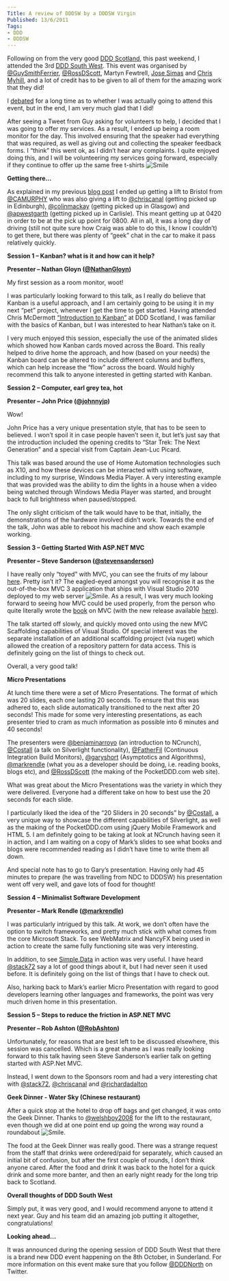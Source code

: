```yaml
---
Title: A review of DDDSW by a DDDSW Virgin
Published: 13/6/2011
Tags:
- DDD
- DDDSW
---
```


Following on from the very good [DDD Scotland](http://www.gep13.co.uk/blog/a-review-of-dddscot-by-a-dddscot-virgin), this past weekend, I attended the 3rd [DDD South West](http://www.dddsouthwest.com/). This event was organised by [@GuySmithFerrier](http://www.twitter.com/guysmithferrier), [@RossDScott](http://www.twitter.com/RossDScott), Martyn Fewtrell, [Jose Simas](http://codefornothing.wordpress.com/) and [Chris Myhill](http://cmyhill.blogspot.com/), and a lot of credit has to be given to all of them for the amazing work that they did!

I [debated](http://www.gep13.co.uk/blog/upcoming-ddd-events) for a long time as to whether I was actually going to attend this event, but in the end, I am very much glad that I did!

After seeing a Tweet from Guy asking for volunteers to help, I decided that I was going to offer my services. As a result, I ended up being a room monitor for the day. This involved ensuring that the speaker had everything that was required, as well as giving out and collecting the speaker feedback forms. I “think” this went ok, as I didn’t hear any complaints. I quite enjoyed doing this, and I will be volunteering my services going forward, especially if they continue to offer up the same free t-shirts ![Smile](http://www.gep13.co.uk/blog/wp-content/uploads/2011/06/wlEmoticon-smile1.png)

**Getting there…**

As explained in my previous [blog post](http://www.gep13.co.uk/blog/upcoming-ddd-events) I ended up getting a lift to Bristol from [@CAMURPHY](http://twitter.com/#!/CAMURPHY) who was also giving a lift to [@chriscanal](http://twitter.com/#!/chriscanal) (getting picked up in Edinburgh), [@colinmackay](http://twitter.com/#!/colinmackay) (getting picked up in Glasgow) and [@apwestgarth](http://twitter.com/#!/apwestgarth) (getting picked up in Carlisle). This meant getting up at 0420 in order to be at the pick up point for 0800. All in all, it was a long day of driving (still not quite sure how Craig was able to do this, I know I couldn’t) to get there, but there was plenty of “geek” chat in the car to make it pass relatively quickly.

**Session 1 – Kanban? what is it and how can it help?**

**Presenter – **Nathan Gloyn** ([@NathanGloyn](http://twitter.com/#!/NathanGloyn))**

My first session as a room monitor, woot!

I was particularly looking forward to this talk, as I really do believe that Kanban is a useful approach, and I am certainly going to be using it in my next “pet” project, whenever I get the time to get started. Having attended Chris McDermott [“Introduction to Kanban”](http://developerdeveloperdeveloper.com/scotland2011/ViewSession.aspx?SessionID=688) at DDD Scotland, I was familiar with the basics of Kanban, but I was interested to hear Nathan’s take on it.

I very much enjoyed this session, especially the use of the animated slides which showed how Kanban cards moved across the Board. This really helped to drive home the approach, and how (based on your needs) the Kanban board can be altered to include different columns and buffers, which can help increase the “flow” across the board. Would highly recommend this talk to anyone interested in getting started with Kanban.

**Session 2 – Computer, earl grey tea, hot**

**Presenter – **John Price** ([@johnnyjp](http://twitter.com/#!/johnnyjp))**

Wow!

John Price has a very unique presentation style, that has to be seen to believed. I won’t spoil it in case people haven’t seen it, but let’s just say that the introduction included the opening credits to “Star Trek: The Next Generation” and a special visit from Captain Jean-Luc Picard.

This talk was based around the use of Home Automation technologies such as X10, and how these devices can be interacted with using software, including to my surprise, Windows Media Player. A very interesting example that was provided was the ability to dim the lights in a house when a video being watched through Windows Media Player was started, and brought back to full brightness when paused/stopped.

The only slight criticism of the talk would have to be that, initially, the demonstrations of the hardware involved didn’t work. Towards the end of the talk, John was able to reboot his machine and show each example working.

**Session 3 – Getting Started With ASP.NET MVC**

**Presenter – **Steve Sanderson** ([@stevensanderson](http://twitter.com/#!/stevensanderson))**

I have really only “toyed” with MVC, you can see the fruits of my labour [here](http://gep13.co.uk/). Pretty isn’t it? The eagled-eyed amongst you will recognise it as the out-of-the-box MVC 3 application that ships with Visual Studio 2010 deployed to my web server ![Smile](http://www.gep13.co.uk/blog/wp-content/uploads/2011/06/wlEmoticon-smile1.png). As a result, I was very much looking forward to seeing how MVC could be used properly, from the person who quite literally wrote the [book](http://www.amazon.co.uk/ASP-NET-Framework-Experts-Voice-NET/dp/1430228865/ref=sr_1_1?ie=UTF8&qid=1307983241&sr=8-1) on MVC (with the new release available [here](http://www.amazon.co.uk/Pro-ASP-NET-MVC-Framework-3rd/dp/1430234040/ref=sr_1_2?ie=UTF8&qid=1307983241&sr=8-2)).

The talk started off slowly, and quickly moved onto using the new MVC Scaffolding capabilities of Visual Studio. Of special interest was the separate installation of an additional scaffolding project (via nuget) which allowed the creation of a repository pattern for data access. This is definitely going on the list of things to check out.

Overall, a very good talk!

**Micro Presentations**

At lunch time there were a set of Micro Presentations. The format of which was 20 slides, each one lasting 20 seconds. To ensure that this was adhered to, each slide automatically transitioned to the next after 20 seconds! This made for some very interesting presentations, as each presenter tried to cram as much information as possible into 6 minutes and 40 seconds!
 
The presenters were [@benjaminarroyo](http://twitter.com/#!/benjaminarroyo) (an introduction to NCrunch), [@Costall](http://twitter.com/#!/Costall) (a talk on Silverlight functionality), [@FatherFil](http://twitter.com/#!/FatherFil) (Continuous Integration Build Monitors), [@garyshort](http://twitter.com/#!/garyshort) (Asymptotics and Algorithms), [@markrendle](http://twitter.com/#!/markrendle) (what you as a developer should be doing, i.e. reading books, blogs etc), and [@RossDScott](http://twitter.com/#!/RossDScott) (the making of the PocketDDD.com web site).

What was great about the Micro Presentations was the variety in which they were delivered. Everyone had a different take on how to best use the 20 seconds for each slide.

I particularly liked the idea of the “20 Sliders in 20 seconds” by [@Costall](http://twitter.com/#!/Costall), a very unique way to showcase the different capabilities of Silverlight, as well as the making of the PocketDDD.com using jQuery Mobile Framework and HTML 5. I am definitely going to be taking at look at NCrunch having seen it in action, and I am waiting on a copy of Mark’s slides to see what books and blogs were recommended reading as I didn’t have time to write them all down.

And special note has to go to Gary’s presentation. Having only had 45 minutes to prepare (he was travelling from NDC to DDDSW) his presentation went off very well, and gave lots of food for thought!

**Session 4 – Minimalist Software Development**

**Presenter – **Mark Rendle** ([@markrendle](http://twitter.com/#!/markrendle))**

I was particularly intrigued by this talk. At work, we don’t often have the option to switch frameworks, and pretty much stick with what comes from the core Microsoft Stack. To see WebMatrix and NancyFX being used in action to create the same fully functioning site was very interesting.

In addition, to see [Simple.Data](http://blog.markrendle.net/2011/02/03/simple-data-is-out-there/) in action was very useful. I have heard [@stack72](http://twitter.com/#!/stack72) say a lot of good things about it, but I had never seen it used before. It is definitely going on the list of things that I have to check out.

Also, harking back to Mark’s earlier Micro Presentation with regard to good developers learning other languages and frameworks, the point was very much driven home in this presentation.

**Session 5 – Steps to reduce the friction in ASP.NET MVC**

**Presenter – **Rob Ashton** ([@RobAshton](http://twitter.com/#!/RobAshton))**

Unfortunately, for reasons that are best left to be discussed elsewhere, this session was cancelled. Which is a great shame as I was really looking forward to this talk having seen Steve Sanderson’s earlier talk on getting started with ASP.Net MVC.

Instead, I went down to the Sponsors room and had a very interesting chat with [@stack72](http://twitter.com/#!/stack72), [@chriscanal](http://twitter.com/#!/chriscanal) and [@richardadalton](http://twitter.com/#!/richardadalton)

**Geek Dinner - Water Sky (Chinese restaurant)**

After a quick stop at the hotel to drop off bags and get changed, it was onto the Geek Dinner. Thanks to [@welshboy2008](http://twitter.com/#!/welshboy2008) for the lift to the restaurant, even though we did at one point end up going the wrong way round a roundabout ![Smile](http://www.gep13.co.uk/blog/wp-content/uploads/2011/06/wlEmoticon-smile1.png).

The food at the Geek Dinner was really good. There was a strange request from the staff that drinks were ordered/paid for separately, which caused an initial bit of confusion, but after the first couple of rounds, I don’t think anyone cared. After the food and drink it was back to the hotel for a quick drink and some more banter, and then an early night ready for the long trip back to Scotland.

**Overall thoughts of DDD South West**

Simply put, it was very good, and I would recommend anyone to attend it next year. Guy and his team did an amazing job putting it altogether, congratulations!

**Looking ahead…**

It was announced during the opening session of DDD South West that there is a brand new DDD event happening on the 8th October, in Sunderland. For more information on this event make sure that you follow [@DDDNorth](http://twitter.com/#!/dddnorth) on Twitter.
